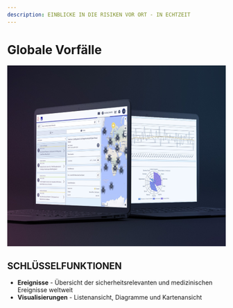 ```yaml
---
description: EINBLICKE IN DIE RISIKEN VOR ORT - IN ECHTZEIT
---
```


# Globale Vorfälle

![](../.gitbook/assets/global-events-cover.jpg)

## SCHLÜSSELFUNKTIONEN

* **Ereignisse** - Übersicht der sicherheitsrelevanten und medizinischen Ereignisse weltweit
* **Visualisierungen** - Listenansicht, Diagramme und Kartenansicht

